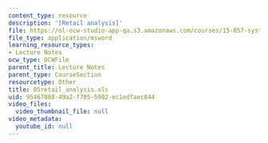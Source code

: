 ```yaml
---
content_type: resource
description: '[Retail analysis]'
file: https://ol-ocw-studio-app-qa.s3.amazonaws.com/courses/15-057-systems-optimization-spring-2003/9546788849a2f7055902ec1edfaec844_05retail_analysis.xls
file_type: application/msword
learning_resource_types:
- Lecture Notes
ocw_type: OCWFile
parent_title: Lecture Notes
parent_type: CourseSection
resourcetype: Other
title: 05retail_analysis.xls
uid: 95467888-49a2-f705-5902-ec1edfaec844
video_files:
  video_thumbnail_file: null
video_metadata:
  youtube_id: null
---
```

